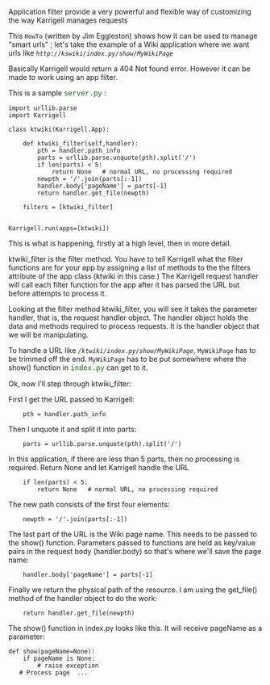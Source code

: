 Application filter provide a very powerful and flexible way of customizing the way Karrigell manages requests

This `HowTo` (written by Jim Eggleston) shows how it can be used to manage "smart urls" ; let's take the example of a Wiki application where we want urls like _`http://kswiki/index.py/show/MyWikiPage`_

Basically Karrigell would return a 404 Not found error. However it can be made to work using an app filter.

This is a sample <font color='#106010' face='courier'>server.py</font> :

```
import urllib.parse
import Karrigell

class ktwiki(Karrigell.App):

    def ktwiki_filter(self,handler):
        pth = handler.path_info
        parts = urllib.parse.unquote(pth).split('/')
        if len(parts) < 5:
            return None   # normal URL, no processing required
        newpth = '/'.join(parts[:-1])
        handler.body['pageName'] = parts[-1]
        return handler.get_file(newpth)

    filters = [ktwiki_filter]


Karrigell.run(apps=[ktwiki]) 
```

This is what is happening, firstly at a high level, then in more
detail.

ktwiki\_filter is the filter method. You have to tell Karrigell what
the filter functions are for your app by assigning a list of methods
to the the filters attribute of the app class (ktwiki in this case.)
The Karrigell request handler will call each filter function for the
app after it has parsed the URL but before attempts to process it.

Looking at the filter method ktwiki\_filter, you will see it takes the parameter handler, that is, the request handler object. The handler object holds the data and methods required to process requests. It is the handler object that we will be manipulating.

To handle a URL like _`/ktwiki/index.py/show/MyWikiPage`_, `MyWikiPage` has to be trimmed off the end. `MyWikiPage` has to be put somewhere where the show() function in <font color='#106010' face='courier'>index.py</font> can get to it.

Ok, now I'll step through ktwiki\_filter:

First I get the URL passed to Karrigell:

```
    pth = handler.path_info
```

Then I unquote it and split it into parts:

```
    parts = urllib.parse.unquote(pth).split('/')
```

In this application, if there are less than 5 parts, then no
processing is required. Return None and let Karrigell handle the URL

```
    if len(parts) < 5:
        return None   # normal URL, no processing required
```

The new path consists of the first four elements:

```
    newpth = '/'.join(parts[:-1])
```

The last part of the URL is the Wiki page name. This needs to be
passed to the show() function. Parameters passed to functions are held
as key/value pairs in the request body (handler.body) so that's where
we'll save the page name:

```
    handler.body['pageName'] = parts[-1]
```

Finally we return the physical path of the resource. I am using the
get\_file() method of the handler object to do the work:

```
    return handler.get_file(newpth)
```

The show() function in index.py looks like this. It will receive pageName as a parameter:

```
def show(pageName=None):
    if pageName is None:
        # raise exception
   # Process page  ... 
```